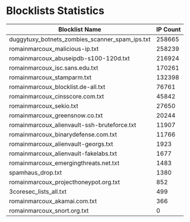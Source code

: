 # Blocklists Statistics
| Blocklist Name | IP Count |
|----|----|
| duggytuxy_botnets_zombies_scanner_spam_ips.txt | 258665 |
| romainmarcoux_malicious-ip.txt | 258239 |
| romainmarcoux_abuseipdb-s100-120d.txt | 216924 |
| romainmarcoux_isc.sans.edu.txt | 170261 |
| romainmarcoux_stamparm.txt | 132398 |
| romainmarcoux_blocklist.de-all.txt | 76761 |
| romainmarcoux_cinsscore.com.txt | 45842 |
| romainmarcoux_sekio.txt | 27650 |
| romainmarcoux_greensnow.co.txt | 20244 |
| romainmarcoux_alienvault-ssh-bruteforce.txt | 11907 |
| romainmarcoux_binarydefense.com.txt | 11766 |
| romainmarcoux_alienvault-georgs.txt | 1923 |
| romainmarcoux_alienvault-fakelabs.txt | 1677 |
| romainmarcoux_emergingthreats.net.txt | 1483 |
| spamhaus_drop.txt | 1380 |
| romainmarcoux_projecthoneypot.org.txt | 852 |
| 3coresec_lists_all.txt | 499 |
| romainmarcoux_akamai.com.txt | 366 |
| romainmarcoux_snort.org.txt | 0 |
